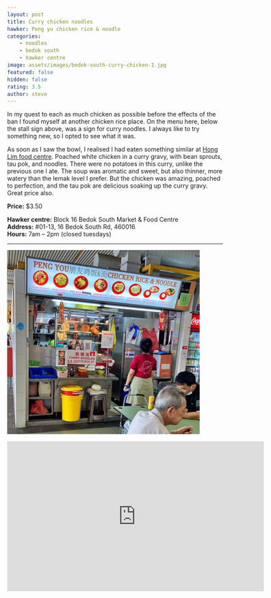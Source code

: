 ```yaml
---
layout: post
title: Curry chicken noodles
hawker: Peng yu chicken rice & noodle
categories: 
    - noodles
    - bedok south
    - hawker centre
image: assets/images/bedok-south-curry-chicken-1.jpg
featured: false
hidden: false
rating: 3.5
author: steve
---
```


In my quest to each as much chicken as possible before the effects of the ban I found myself at another chicken rice place. On the menu here, below the stall sign above, was a sign for curry noodles. I always like to try something new, so I opted to see what it was.

As soon as I saw the bowl, I realised I had eaten something similar at [Hong Lim food centre](https://www.misstamchiak.com/heng-kee-curry-chicken-noodle/). Poached white chicken in a curry gravy, with bean sprouts, tau pok, and noodles. There were no potatoes in this curry, unlike the previous one I ate. The soup was aromatic and sweet, but also thinner, more watery than the lemak level I prefer. But the chicken was amazing, poached to perfection, and the tau pok are delicious soaking up the curry gravy. Great price also.

**Price:** $3.50  

**Hawker centre:** Block 16 Bedok South Market & Food Centre  
**Address:**  #01-13, 16 Bedok South Rd, 460016  
**Hours:** 7am – 2pm (closed tuesdays)  

***  

![Peng yu chicken rice & noodle](/assets/images/bedok-south-curry-chicken-2.jpg "Peng yu chicken rice & noodle stall")

<iframe src="https://www.google.com/maps/embed?pb=!1m14!1m8!1m3!1d15955.033994123885!2d103.935054!3d1.3206481!3m2!1i1024!2i768!4f13.1!3m3!1m2!1s0x0%3A0x714686f7ceb0dad5!2sBlock%2016%20Bedok%20South%20Market%20%26%20Food%20Centre!5e0!3m2!1sen!2ssg!4v1629178820137!5m2!1sen!2ssg" width="600" height="350" style="border:0;" allowfullscreen="" loading="lazy"></iframe>